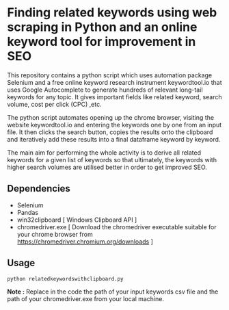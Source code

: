# Finding related keywords using web scraping in Python and an online keyword tool for improvement in SEO 

This repository contains a python script which uses automation package Selenium and a free online keyword research instrument keywordtool.io that uses Google Autocomplete to generate hundreds of relevant long-tail keywords for any topic. It gives important fields like related keyword, search volume, cost per click (CPC) ,etc. 

The python script automates opening up the chrome browser, visiting the website keywordtool.io and entering the keywords one by one from an input file. It then clicks the search button, copies the results onto the clipboard and iteratively add these results into a final dataframe keyword by keyword.

The main aim for performing the whole activity is to derive all related keywords for a given list of keywords so that ultimately, the keywords with higher search volumes are utilised better in order to get improved SEO.

## Dependencies
* Selenium
* Pandas
* win32clipboard [ Windows Clipboard API ]
* chromedriver.exe [ Download the chromedriver executable suitable for your chrome browser from https://chromedriver.chromium.org/downloads ]


## Usage

```
python relatedkeywordswithclipboard.py
```

**Note :** Replace in the code the path of your input keywords csv file and the path of your chromedriver.exe from your local machine.
